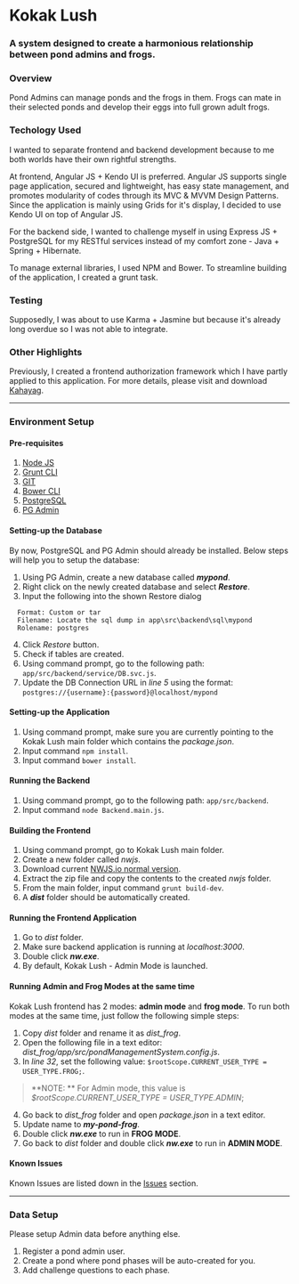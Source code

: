 # Kokak Lush
### A system designed to create a harmonious relationship between pond admins and frogs.

### Overview
Pond Admins can manage ponds and the frogs in them.
Frogs can mate in their selected ponds and develop their eggs into full grown adult frogs.

### Techology Used
I wanted to separate frontend and backend development because to me both worlds have their own rightful strengths.

At frontend, Angular JS + Kendo UI is preferred. Angular JS supports single page application, secured and lightweight, has easy state management, and promotes modularity of codes through its MVC & MVVM Design Patterns. Since the application is mainly using Grids for it's display, I decided to use Kendo UI on top of Angular JS.

For the backend side, I wanted to challenge myself in using Express JS + PostgreSQL for my RESTful services instead of my comfort zone - Java + Spring + Hibernate.

To manage external libraries, I used NPM and Bower.
To streamline building of the application, I created a grunt task.

### Testing
Supposedly, I was about to use Karma + Jasmine but because it's already long overdue so I was not able to integrate.

### Other Highlights
Previously, I created a frontend authorization framework which I have partly applied to this application. For more details, please visit and download [Kahayag](https://github.com/kimhonoridez/kahayag).

-------

### Environment Setup
#### Pre-requisites
1. [Node JS](https://nodejs.org/en/download/)
2. [Grunt CLI](https://gruntjs.com/getting-started#installing-the-cli)
3. [GIT](https://git-scm.com/downloads)
5. [Bower CLI](https://bower.io/#install-bower)
6. [PostgreSQL](https://www.postgresql.org/download/)
7. [PG Admin](https://www.pgadmin.org/download/)

#### Setting-up the Database
By now, PostgreSQL and PG Admin should already be installed. Below steps will help you to setup the database:
1. Using PG Admin, create a new database called __*mypond*__.
2. Right click on the newly created database and select __*Restore*__.
3. Input the following into the shown Restore dialog
```
  Format: Custom or tar
  Filename: Locate the sql dump in app\src\backend\sql\mypond
  Rolename: postgres
```
4. Click *Restore* button.
5. Check if tables are created.
6. Using command prompt, go to the following path: `app/src/backend/service/DB.svc.js`.
7. Update the DB Connection URL in *line 5* using the format: `postgres://{username}:{password}@localhost/mypond`

#### Setting-up the Application
1. Using command prompt, make sure you are currently pointing to the Kokak Lush main folder which contains the *package.json*.
2. Input command `npm install`.
3. Input command `bower install`.

#### Running the Backend
1. Using command prompt, go to the following path: `app/src/backend`.
2. Input command `node Backend.main.js`.

#### Building the Frontend
1. Using command prompt, go to Kokak Lush main folder.
2. Create a new folder called *nwjs*.
3. Download current [NWJS.io normal version](https://nwjs.io/).
4. Extract the zip file and copy the contents to the created *nwjs* folder.
5. From the main folder, input command `grunt build-dev`.
6. A **_dist_** folder should be automatically created.

#### Running the Frontend Application
1. Go to *dist* folder.
2. Make sure backend application is running at *localhost:3000*.
3. Double click **_nw.exe_**.
4. By default, Kokak Lush - Admin Mode is launched.

#### Running Admin and Frog Modes at the same time
Kokak Lush frontend has 2 modes: **admin mode** and **frog mode**. To run both modes at the same time, just follow the following simple steps:
1. Copy *dist* folder and rename it as *dist_frog*.
2. Open the following file in a text editor: *dist_frog/app/src/pondManagementSystem.config.js*.
3. In *line 32*, set the following value: `$rootScope.CURRENT_USER_TYPE = USER_TYPE.FROG;`.
> **NOTE: ** For Admin mode, this value is *$rootScope.CURRENT_USER_TYPE = USER_TYPE.ADMIN*;
4. Go back to *dist_frog* folder and open *package.json* in a text editor.
5. Update name to **_my-pond-frog_**.
6. Double click **_nw.exe_** to run in **FROG MODE**.
5. Go back to *dist* folder and double click **_nw.exe_** to run in **ADMIN MODE**.

#### Known Issues
Known Issues are listed down in the [Issues](https://github.com/kimhonoridez/kokak-lush/issues) section.

-------

### Data Setup
Please setup Admin data before anything else.
1. Register a pond admin user.
2. Create a pond where pond phases will be auto-created for you.
3. Add challenge questions to each phase.
